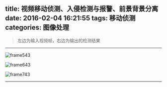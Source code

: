title: 视频移动侦测、入侵检测与报警、前景背景分离
date: 2016-02-04 16:21:55
tags: 移动侦测
categories: 图像处理
---

> 左边为输入视频帧，右边为输出的检测结果

---
![frame543](/images/543.jpg)

![frame643](/images/643.jpg)

![frame743](/images/743.jpg)

---
